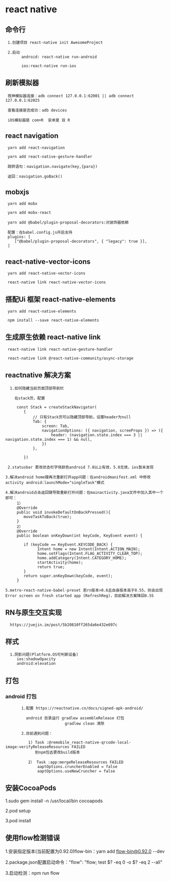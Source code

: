 # react native

  ## 命令行
     
     1.创建项目 react-native init AwesomeProject

     2.启动 
           android: react-native run-android
		   
           ios:react-native run-ios

  ## 刷新模拟器
  
	 夜神模拟器连接：adb connect 127.0.0.1:62001 || adb connect 127.0.0.1:62025
	 
	 查看连接是否成功：adb devices

     iOS模拟器是 com+R  安卓是 双 R

  ## react navigation

     yarn add react-navigation
	 
     yarn add react-native-gesture-handler

     跳转语句：navigation.navigate(key,{para})

     返回：navigation.goBack()



  ## mobxjs
     
     yarn add mobx
	 
     yarn add mobx-react

     yarn add @babel/plugin-proposal-decorators:对装饰器依赖

     配置：在babel.config.js开启支持
     plugins: [
        ["@babel/plugin-proposal-decorators", { "legacy": true }],
     ]

  ## react-native-vector-icons
     
     yarn add react-native-vector-icons
	 
     react-native link react-native-vector-icons
	 
  ## 搭配Ui 框架 react-native-elements
  
     yarn add react-native-elements

     npm install --save react-native-elements
	 
  ## 生成原生依赖 react-native link
  
     react-native link react-native-gesture-handler
	 
	 react-native link @react-native-community/async-storage
	 
  ## reactnative 解决方案
  
      1.如何隐藏当前页面顶部导航栏
	  
	    在stack页，配置
		
		 const Stack = createStackNavigator(
			{
				// 只有Stack页可以隐藏顶部导航，设置header为null
				Tab: {
					screen: Tab,
					navigationOptions: ({ navigation, screeProps }) => ({
						header: (navigation.state.index === 3 || navigation.state.index === 1) && null,
					})
				},

			})
			
	 2.statusbar 更改状态栏字体颜色android 7.0以上有效，5.0无效，ios暂未发现

    3.解决android home键再次重新打开app问题：在androidmanifest.xml 中修改activity android:launchMode="singleTask"模式

    4.解决android点击返回键导致重新打开问题：在mainactivity.java文件中加入其中一个即可：
         1）
         @Override
         public void invokeDefaultOnBackPressed(){
            moveTaskToBack(true);
         }
         2）
         @Override
         public boolean onKeyDown(int keyCode, KeyEvent event) {
         
            if (keyCode == KeyEvent.KEYCODE_BACK) {
                  Intent home = new Intent(Intent.ACTION_MAIN);
                  home.setFlags(Intent.FLAG_ACTIVITY_CLEAR_TOP);
                  home.addCategory(Intent.CATEGORY_HOME);
                  startActivity(home);
                  return true;
            }
            return super.onKeyDown(keyCode, event);
         }
         
    5.metro-react-native-babel-preset 若rn版本>0.6且自身版本高于0.55，则会出现 Error screen on fresh started app (RefreshReg)，目前解决方案降回0.55
	 
## RN与原生交互实现

      https://juejin.im/post/5b20810ff265da6e432e697c
	  
## 样式
	  
	  1.阴影问题(Platform.OS可判断设备)
		 ios:shadowOpacity
		 android:elevation
		 
## 打包
	
   ### android 打包
	       
		   1.配置 https://reactnative.cn/docs/signed-apk-android/
		   
		     android 目录运行 gradlew assembleRelease 打包
			                  gradlew clean 清除 
		   
		   2.目前遇到问题：
		      
			  1) Task :@remobile_react-native-qrcode-local-image:verifyReleaseResources FAILED
			     到npm包去更改build版本
				 
			  2） Task :app:mergeReleaseResources FAILED
			      aaptOptions.cruncherEnabled = false
				  aaptOptions.useNewCruncher = false

## 安装CocoaPods

   1.sudo gem install -n /usr/local/bin cocoapods

   2.pod setup

   3.pod install 

## 使用flow检测错误

   1.安装指定版本(当前配置为0.92.0)flow-bin：yarn add flow-bin@0.92.0 --dev

   2.package.json配置启动命令："flow": "flow; test $? -eq 0 -o $? -eq 2 --all"

   3.启动检测：npm run flow

